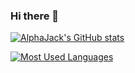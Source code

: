 ### Hi there 👋

[![AlphaJack's GitHub stats](https://github-readme-stats.vercel.app/api?username=AlphaJack&theme=algolia&show_icons=true)](https://github.com/AlphaJack)

[![Most Used Languages](https://github-readme-stats.vercel.app/api/top-langs?username=AlphaJack&hide=COBOL,rust,makefile,dockerfile,r,perl,go&theme=algolia&show_icons=true)](https://github.com/AlphaJack)

<!--
Here are some ideas to get you started:

- 🔭 I’m currently working on ...
- 🌱 I’m currently learning ...
- 👯 I’m looking to collaborate on ...
- 🤔 I’m looking for help with ...
- 💬 Ask me about ...
- 📫 How to reach me: ...
- 😄 Pronouns: ...
- ⚡ Fun fact: ...
-->
